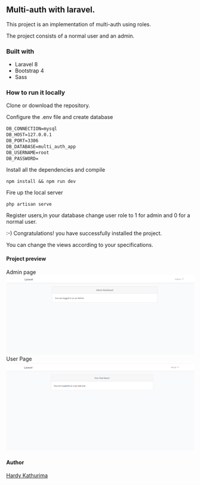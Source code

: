 ## Multi-auth with laravel.
This project is an implementation of multi-auth using roles.     

The project consists of a normal user and an admin. 

### Built with 
- Laravel 8 
- Bootstrap 4
- Sass

### How to run it locally 
Clone or download the repository.

Configure the .env file and create database

```env
DB_CONNECTION=mysql
DB_HOST=127.0.0.1
DB_PORT=3306
DB_DATABASE=multi_auth_app
DB_USERNAME=root
DB_PASSWORD=
```

Install all the dependencies and compile
```npm
npm install && npm run dev
```
Fire up the local server 

```laravel
php artisan serve
```
Register users,in your database change user role to 1 for admin and 0 for a normal user.

:-) Congratulations! you have successfully installed the project.

You can change the views according to your specifications.

#### Project preview
Admin page
![alt text](./public\images\admin.png)
User Page
![alt text](./public\images\user.png)

#### Author
[Hardy Kathurima](https://www.linkedin.com/in/hardykathurima)

